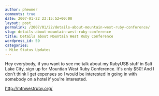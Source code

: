 ```yaml
---
author: phewner
comments: true
date: 2007-01-22 23:15:52+00:00
layout: post
permalink: /2007/01/22/details-about-mountain-west-ruby-conference/
slug: details-about-mountain-west-ruby-conference
title: Details about Mountain West Ruby Conference
wordpress_id: 59
categories:
- Mike Status Updates
---
```


Hey everybody, if you want to see me talk about my RubyUSB stuff in Salt Lake City, sign up for Mountian West Ruby Conference.  It's only $50!  And I don't think I get expenses so I would be interested in going in with somebody on a hotel if you're interested.

http://mtnwestruby.org/
